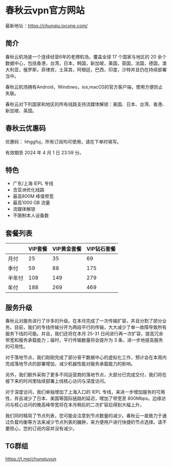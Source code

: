 春秋云vpn官方网站
====
最新地址：https://chunqiu.iocone.com/

简介
-------
春秋云机场是一个连续经营6年的老牌机场。覆盖全球 17 个国家与地区的 20 余个数据中心，包括香港，台湾，日本，韩国，新加坡，美国，英国，法国，德国，澳大利亚，俄罗斯，菲律宾，土耳其，阿根廷，巴西，印度，沙特并且仍在持续部署当中。

春秋云机场拥有Android，Windows，ios,macOS的官方客户端，使用方便防止失联。

春秋云对下列国家和地区的所有线路支持流媒体解锁：美国、日本、台湾、香港、新加坡、英国。

春秋云优惠码
-------
优惠码： hhggfuj，所有订阅均可使用，请在下单时填写。

有效期至 2024 年 4 月 1 日 23:59 分。

特色
-------
* 广东/上海 IEPL 专线
* 含亚洲优化线路
* 最高800M 峰值带宽
* 最高1000 GB 流量
* 流媒体解锁
* 不限制本人设备数

套餐列表
-------
|               |    VIP套餐    |  VIP黄金套餐  |  VIP钻石套餐  |
| ------------- | ------------- | ------------- | ------------- | 
|      月付     |        25     |        35     |        69     |
|      季付     |        59     |        88     |        175    |
|      半年付   |        108    |        149    |        279    |
|      年付     |        188    |        269    |        469    |



服务升级
-------
春秋云对服务进行了许多的升级。在本月完成了一次传输扩容，并且分割了部分业务。目前，我们的专线传输分开为两段平行的传输，大大减少了单一故障导致所有服务下线的可能。并且，我们还将在本月 25-31 日间进行再一次扩容，提高冗余带宽和服务承载能力；届时，平行传输数量将会提升为 3 条，进一步地提高服务的可用性。

对于落地节点，我们刚刚完成了部分骨干数据中心的虚拟化工作，预计会在本周内完成落地节点的部署增加，减少机器性能对服务承载能力的影响。

另外，我们额外采购了更多不同运营商的落地节点，大部分已完成交付，我们将在接下来的时间里陆续部署上线核心访问与深度访问。

对于深度访问，我们单独增加了上海入口的 IEPL 专线，来进一步增加服务的可用性，并且减少了日本、美国等国际链路的延迟，增加了带宽至 800Mbps。边缘访问与核心访问的晚高峰带宽将在本月稍后的二次扩容后得到大幅上升。

我们同时精简了节点列表，您可能会注意到节点数量的减少。春秋云一直致力于通过负载均衡等方法来减少节点列表的臃肿，来方便用户进行快捷的节点选择。请不要担心，您的订阅内容并没有减少。

TG群组
-------
https://t.me/chunqiuyun
